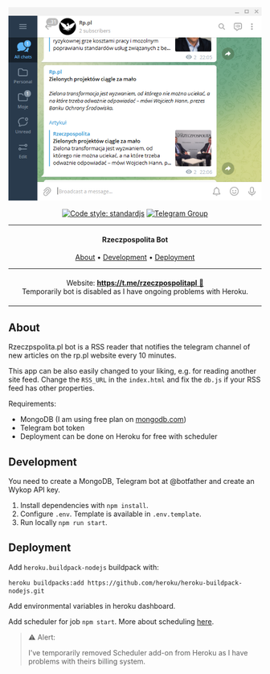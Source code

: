 <div align="center">

![vscode-portfolio banner](./docs/telegram.png)

</div>

<div align="center">

[![Code style: standardjs](https://img.shields.io/badge/code%20style-standardjs-F3DF49.svg)](https://standardjs.com/)
[![Telegram Group](https://img.shields.io/endpoint?color=neon&style=flat-square&url=https%3A%2F%2Ftg.sumanjay.workers.dev//rzeczpospolitapl)](https://telegram.dog/rzeczpospolitapl)

</div>

***

<h4 align="center">Rzeczpospolita Bot</h4>


<p align="center">
  <a href="#about">About</a> •
  <a href="#development">Development</a> •
  <a href="#deployment">Deployment</a>
</p>

<p align="center">
<table>
<tbody>
<td align="center">
<img width="2000" height="0"><br>
Website: <b><a href="https://t.me/rzeczpospolitapl">https://t.me/rzeczpospolitapl 💬</a></b><br>
Temporarily bot is disabled as I have ongoing problems with Heroku.
<img width="2000" height="0">
</td>
</tbody>
</table>
</p>

## About

Rzeczpspolita.pl bot is a RSS reader that notifies the telegram channel of new articles on the rp.pl website every 10 minutes.

This app can be also easily changed to your liking, e.g. for reading another site feed. Change the `RSS_URL` in the `index.html` and fix the `db.js` if your RSS feed has other properties.

Requirements:

- MongoDB (I am using free plan on [mongodb.com](https://www.mongodb.com/))
- Telegram bot token
- Deployment can be done on Heroku for free with scheduler

## Development

You need to create a MongoDB, Telegram bot at @botfather and create an Wykop API key.

1. Install dependencies with `npm install`.
1. Configure `.env`. Template is available in `.env.template`.
1. Run locally `npm run start`.


## Deployment

Add `heroku.buildpack-nodejs` buildpack with:

```
heroku buildpacks:add https://github.com/heroku/heroku-buildpack-nodejs.git
```

Add environmental variables in heroku dashboard.

Add scheduler for job `npm start`. More about scheduling [here](https://devcenter.heroku.com/articles/scheduler).

> ⚠️ Alert:
> 
> I've temporarily removed Scheduler add-on from Heroku as I have problems with theirs billing system.
